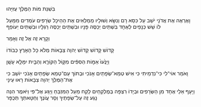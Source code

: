 בִּשְׁנַת מוֹת הַמֶּלֶךְ עֻזִּיָּהוּ

וָאֶרְאֶה אֶת אֲדֹנָי יֹשֵׁב עַל כִּסֵּא רָם וְנִשָּׂא וְשׁוּלָיו מְמַלְּאִים אֶת הַהֵיכָל 
שְׂרָפִים עֹמְדִים מִמַּעַל לוֹ שֵׁשׁ כְּנָפַיִם לְאֶחָד בִּשְׁתַּיִם יְכַסֶּה פָּנָיו וּבִשְׁתַּיִם יְכַסֶּה רַגְלָיו וּבִשְׁתַּיִם יְעוֹפֵף

וְקָרָא זֶה אֶל זֶה וְאָמַר 

קָדוֹשׁ קָדוֹשׁ קָדוֹשׁ יְהוָה צְבָאוֹת
מְלֹא כָּל הָאָרֶץ כְּבוֹדוֹ

וַיָּנֻ֙עוּ֙ אַמּ֣וֹת הַסִּפִּ֔ים מִקּ֖וֹל הַקּוֹרֵ֑א וְהַבַּ֖יִת יִמָּלֵ֥א עָשָֽׁן

וָאֹמַר אוֹי־לִי כִּי־נִדְמֵיתִי כִּי אִישׁ טְמֵא־שְׂפָתַיִם אָנֹכִי וּבְתוֹךְ עַם־טְמֵא שְׂפָתַיִם אָנֹכִי יוֹשֵׁב כִּי אֶת־הַמֶּלֶךְ יְהוָה צְבָאוֹת רָאוּ עֵינָי


וַיָּעָף אֵלַי אֶחָד מִן הַשְּׂרָפִים וּבְיָדוֹ רִצְפָּה בְּמֶלְקַחַיִם לָקַח מֵעַל הַמִּזְבֵּחַ 
וַיַּגַּע אֶל־פִּי
וַיֹּאמֶר הִנֵּה נָגַע זֶה עַל־שְׂפָתֶיךָ וְסָר עֲוֹנֶךָ וְחַטָּאתְךָ תְּכֻפָּר 